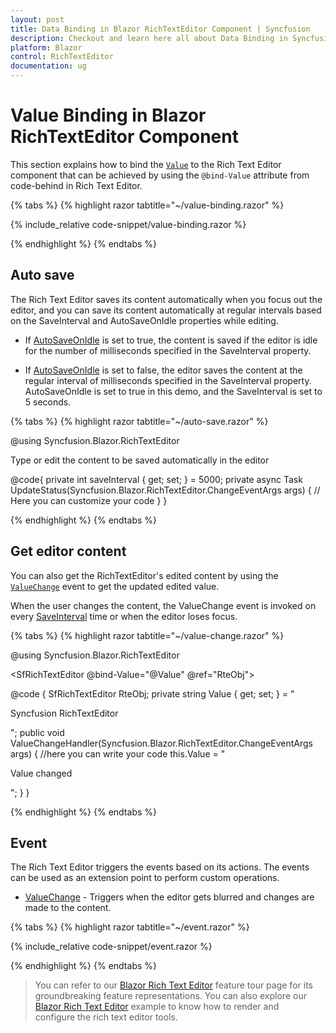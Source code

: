 ```yaml
---
layout: post
title: Data Binding in Blazor RichTextEditor Component | Syncfusion
description: Checkout and learn here all about Data Binding in Syncfusion Blazor RichTextEditor component and more.
platform: Blazor
control: RichTextEditor
documentation: ug
---
```


# Value Binding in Blazor RichTextEditor Component

This section explains how to bind the [`Value`](https://help.syncfusion.com/cr/blazor/Syncfusion.Blazor.RichTextEditor.SfRichTextEditor.html#Syncfusion_Blazor_RichTextEditor_SfRichTextEditor_Value) to the Rich Text Editor component that can be achieved by using the `@bind-Value` attribute from code-behind in Rich Text Editor.

{% tabs %}
{% highlight razor tabtitle="~/value-binding.razor" %}

{% include_relative code-snippet/value-binding.razor %}

{% endhighlight %}
{% endtabs %}

## Auto save

The Rich Text Editor saves its content automatically when you focus out the editor, and you can save its content automatically at regular intervals based on the SaveInterval and AutoSaveOnIdle properties while editing.

* If [AutoSaveOnIdle](https://help.syncfusion.com/cr/blazor/Syncfusion.Blazor.RichTextEditor.SfRichTextEditor.html#Syncfusion_Blazor_RichTextEditor_SfRichTextEditor_AutoSaveOnIdle) is set to true, the content is saved if the editor is idle for the number of milliseconds specified in the SaveInterval property.

* If [AutoSaveOnIdle](https://help.syncfusion.com/cr/blazor/Syncfusion.Blazor.RichTextEditor.SfRichTextEditor.html#Syncfusion_Blazor_RichTextEditor_SfRichTextEditor_AutoSaveOnIdle) is set to false, the editor saves the content at the regular interval of milliseconds specified in the SaveInterval property.
AutoSaveOnIdle is set to true in this demo, and the SaveInterval is set to 5 seconds.

{% tabs %}
{% highlight razor tabtitle="~/auto-save.razor" %}

@using Syncfusion.Blazor.RichTextEditor

<SfRichTextEditor ID="AutoSave" SaveInterval="saveInterval" AutoSaveOnIdle="true" Placeholder="Start to type a content to save">
    <p>Type or edit the content to be saved automatically in the editor </p>
    <RichTextEditorEvents ValueChange="UpdateStatus" />
</SfRichTextEditor>

@code{
    private int saveInterval { get; set; } = 5000;
    private async Task UpdateStatus(Syncfusion.Blazor.RichTextEditor.ChangeEventArgs args)
    {
        // Here you can customize your code
    }
}

{% endhighlight %}
{% endtabs %}

## Get editor content

You can also get the RichTextEditor's edited content by using the [`ValueChange`](https://help.syncfusion.com/cr/blazor/Syncfusion.Blazor.RichTextEditor.RichTextEditorEvents.html#Syncfusion_Blazor_RichTextEditor_RichTextEditorEvents_ValueChange) event to get the updated edited value.

When the user changes the content, the ValueChange event is invoked on every [SaveInterval](https://help.syncfusion.com/cr/blazor/Syncfusion.Blazor.RichTextEditor.SfRichTextEditor.html#Syncfusion_Blazor_RichTextEditor_SfRichTextEditor_SaveInterval) time or when the editor loses focus.

{% tabs %}
{% highlight razor tabtitle="~/value-change.razor" %}

@using Syncfusion.Blazor.RichTextEditor

<SfRichTextEditor @bind-Value="@Value" @ref="RteObj">
    <RichTextEditorEvents ValueChange="@ValueChangeHandler">
    </RichTextEditorEvents>
</SfRichTextEditor>

@code {
    SfRichTextEditor RteObj;
    private string Value { get; set; } = "<p>Syncfusion RichTextEditor</p>";
    public void ValueChangeHandler(Syncfusion.Blazor.RichTextEditor.ChangeEventArgs args)
    {
            //here you can write your code
            this.Value = "<p> Value changed </p>";
    }
}

{% endhighlight %}
{% endtabs %}

## Event

The Rich Text Editor triggers the events based on its actions. The events can be used as an extension point to perform custom operations.

* [ValueChange](https://help.syncfusion.com/cr/blazor/Syncfusion.Blazor.RichTextEditor.RichTextEditorEvents.html#Syncfusion_Blazor_RichTextEditor_RichTextEditorEvents_ValueChange) - Triggers when the editor gets blurred and changes are made to the content.

{% tabs %}
{% highlight razor tabtitle="~/event.razor" %}

{% include_relative code-snippet/event.razor %}

{% endhighlight %}
{% endtabs %}


> You can refer to our [Blazor Rich Text Editor](https://www.syncfusion.com/blazor-components/blazor-wysiwyg-rich-text-editor) feature tour page for its groundbreaking feature representations. You can also explore our [Blazor Rich Text Editor](https://blazor.syncfusion.com/demos/rich-text-editor/overview?theme=bootstrap4) example to know how to render and configure the rich text editor tools.